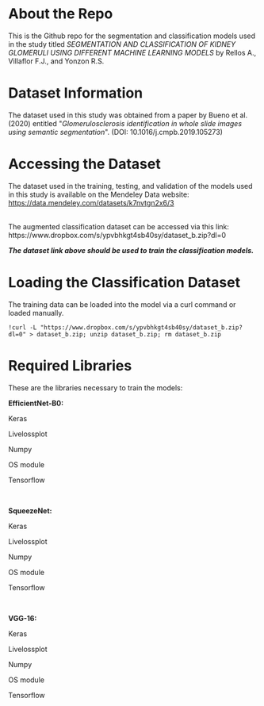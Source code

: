 # About the Repo
This is the Github repo for the segmentation and classification models used in the study titled <i>SEGMENTATION AND CLASSIFICATION OF KIDNEY GLOMERULI USING DIFFERENT MACHINE LEARNING MODELS </i>by Rellos A., Villaflor F.J., and Yonzon R.S.

# Dataset Information
The dataset used in this study was obtained from a paper by Bueno et al. (2020) entitled "<i>Glomerulosclerosis identification in whole slide images using semantic segmentation</i>". (DOI: 10.1016/j.cmpb.2019.105273)

# Accessing the Dataset
The dataset used in the training, testing, and validation of the models used in this study is available on the Mendeley Data website:
https://data.mendeley.com/datasets/k7nvtgn2x6/3

<br>
The augmented classification dataset can be accessed via this link:
https://www.dropbox.com/s/ypvbhkgt4sb40sy/dataset_b.zip?dl=0

<b><i>The dataset link above should be used to train the classification models.</i></b>

# Loading the Classification Dataset
The training data can be loaded into the model via a curl command or loaded manually.

```!curl -L "https://www.dropbox.com/s/ypvbhkgt4sb40sy/dataset_b.zip?dl=0" > dataset_b.zip; unzip dataset_b.zip; rm dataset_b.zip```


# Required Libraries
These are the libraries necessary to train the models:

<b> EfficientNet-B0: </b>

Keras

Livelossplot

Numpy

OS module

Tensorflow

<br>

<b> SqueezeNet: </b>

Keras

Livelossplot

Numpy

OS module

Tensorflow

<br>

<b> VGG-16: </b>

Keras

Livelossplot

Numpy

OS module

Tensorflow
